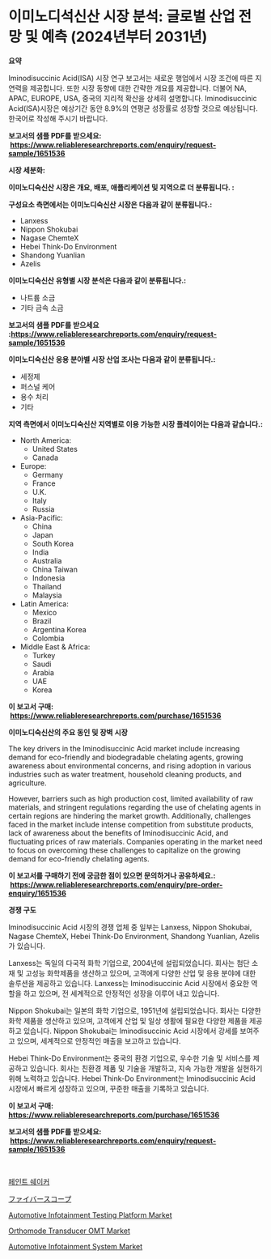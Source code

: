 <p><h1>이미노디석신산 시장 분석: 글로벌 산업 전망 및 예측 (2024년부터 2031년)</h1></p><p><strong>요약</strong></p>
<p><p>Iminodisuccinic Acid(ISA) 시장 연구 보고서는 새로운 행업에서 시장 조건에 따른 지연력을 제공합니다. 또한 시장 동향에 대한 간략한 개요를 제공합니다. 더불어 NA, APAC, EUROPE, USA, 중국의 지리적 확산을 상세히 설명합니다. Iminodisuccinic Acid(ISA)시장은 예상기간 동안 8.9%의 연평균 성장률로 성장할 것으로 예상됩니다. 한국어로 작성해 주시기 바랍니다.</p></p>
<p><strong>보고서의 샘플 PDF를 받으세요: &nbsp;<a href="https://www.reliableresearchreports.com/enquiry/request-sample/1651536">https://www.reliableresearchreports.com/enquiry/request-sample/1651536</a></strong></p>
<p><strong>시장 세분화:</strong></p>
<p><strong> 이미노디숙신산 시장은 개요, 배포, 애플리케이션 및 지역으로 더 분류됩니다. :</strong></p>
<p><strong>구성요소 측면에서는 이미노디숙신산 시장은 다음과 같이 분류됩니다.:</strong></p>
<p><ul><li>Lanxess</li><li>Nippon Shokubai</li><li>Nagase ChemteX</li><li>Hebei Think-Do Environment</li><li>Shandong Yuanlian</li><li>Azelis</li></ul></p>
<p><strong> 이미노디숙신산 유형별 시장 분석은 다음과 같이 분류됩니다.:</strong></p>
<p><ul><li>나트륨 소금</li><li>기타 금속 소금</li></ul></p>
<p><strong>보고서의 샘플 PDF를 받으세요 :<a href="https://www.reliableresearchreports.com/enquiry/request-sample/1651536">https://www.reliableresearchreports.com/enquiry/request-sample/1651536</a></strong></p>
<p><strong> 이미노디숙신산 응용 분야별 시장 산업 조사는 다음과 같이 분류됩니다.:</strong></p>
<p><ul><li>세정제</li><li>퍼스널 케어</li><li>용수 처리</li><li>기타</li></ul></p>
<p><strong>지역 측면에서 이미노디숙신산 지역별로 이용 가능한 시장 플레이어는 다음과 같습니다.:</strong></p>
<p><ul>
    <li>
        North America:
        <ul>
            <li>United States</li>
            <li>Canada</li>
        </ul>
    </li>
    <li>
        Europe:
        <ul>
            <li>Germany</li>
            <li>France</li>
            <li>U.K.</li>
            <li>Italy</li>
            <li>Russia</li>
        </ul>
    </li>
    <li>
        Asia-Pacific:
        <ul>
            <li>China</li>
            <li>Japan</li>
            <li>South Korea</li>
            <li>India</li>
            <li>Australia</li>
            <li>China Taiwan</li>
            <li>Indonesia</li>
            <li>Thailand</li>
            <li>Malaysia</li>
        </ul>
    </li>
    <li>
        Latin America:
        <ul>
            <li>Mexico</li>
            <li>Brazil</li>
            <li>Argentina Korea</li>
            <li>Colombia</li>
        </ul>
    </li>
    <li>
        Middle East & Africa:
        <ul>
            <li>Turkey</li>
            <li>Saudi</li>
            <li>Arabia</li>
            <li>UAE</li>
            <li>Korea</li>
        </ul>
    </li>
    </ul></p>
<p><strong>이 보고서 구매: &nbsp;<a href="https://www.reliableresearchreports.com/purchase/1651536">https://www.reliableresearchreports.com/purchase/1651536</a></strong></p>
<p><strong>이미노디숙신산의 주요 동인 및 장벽 시장</strong></p>
<p><p>The key drivers in the Iminodisuccinic Acid market include increasing demand for eco-friendly and biodegradable chelating agents, growing awareness about environmental concerns, and rising adoption in various industries such as water treatment, household cleaning products, and agriculture.</p><p>However, barriers such as high production cost, limited availability of raw materials, and stringent regulations regarding the use of chelating agents in certain regions are hindering the market growth. Additionally, challenges faced in the market include intense competition from substitute products, lack of awareness about the benefits of Iminodisuccinic Acid, and fluctuating prices of raw materials. Companies operating in the market need to focus on overcoming these challenges to capitalize on the growing demand for eco-friendly chelating agents.</p></p>
<p><strong>이 보고서를 구매하기 전에 궁금한 점이 있으면 문의하거나 공유하세요.: &nbsp;<a href="https://www.reliableresearchreports.com/enquiry/pre-order-enquiry/1651536">https://www.reliableresearchreports.com/enquiry/pre-order-enquiry/1651536</a></strong></p>
<p><strong>경쟁 구도</strong></p>
<p><p>Iminodisuccinic Acid 시장의 경쟁 업체 중 일부는 Lanxess, Nippon Shokubai, Nagase ChemteX, Hebei Think-Do Environment, Shandong Yuanlian, Azelis가 있습니다. </p><p>Lanxess는 독일의 다국적 화학 기업으로, 2004년에 설립되었습니다. 회사는 첨단 소재 및 고성능 화학제품을 생산하고 있으며, 고객에게 다양한 산업 및 응용 분야에 대한 솔루션을 제공하고 있습니다. Lanxess는 Iminodisuccinic Acid 시장에서 중요한 역할을 하고 있으며, 전 세계적으로 안정적인 성장을 이루어 내고 있습니다.</p><p>Nippon Shokubai는 일본의 화학 기업으로, 1951년에 설립되었습니다. 회사는 다양한 화학 제품을 생산하고 있으며, 고객에게 산업 및 일상 생활에 필요한 다양한 제품을 제공하고 있습니다. Nippon Shokubai는 Iminodisuccinic Acid 시장에서 강세를 보여주고 있으며, 세계적으로 안정적인 매출을 보고하고 있습니다.</p><p>Hebei Think-Do Environment는 중국의 환경 기업으로, 우수한 기술 및 서비스를 제공하고 있습니다. 회사는 친환경 제품 및 기술을 개발하고, 지속 가능한 개발을 실현하기 위해 노력하고 있습니다. Hebei Think-Do Environment는 Iminodisuccinic Acid 시장에서 빠르게 성장하고 있으며, 꾸준한 매출을 기록하고 있습니다.</p></p>
<p><strong>이 보고서 구매: &nbsp; <a href="https://www.reliableresearchreports.com/purchase/1651536">https://www.reliableresearchreports.com/purchase/1651536</a></strong></p>
<p><strong>보고서의 샘플 PDF를 받으세요: &nbsp;<a href="https://www.reliableresearchreports.com/enquiry/request-sample/1651536">https://www.reliableresearchreports.com/enquiry/request-sample/1651536</a></strong><strong></strong></p>
<p>&nbsp;</p>
<p><p><a href="https://github.com/vs019sa3m8x/Market-Research-Report-List-1/blob/main/186570910436.md">페인트 쉐이커</a></p><p><a href="https://github.com/DonaldShaw1965/Market-Research-Report-List-1/blob/main/680308211419.md">ファイバースコープ</a></p><p><a href="https://issuu.com/reportprime-2/docs/automotive-infotainment-testing-platform-market-si">Automotive Infotainment Testing Platform Market</a></p><p><a href="https://github.com/mauripalmi/Market-Research-Report-List-2/blob/main/orthomode-transducer-omt-market.md">Orthomode Transducer OMT Market</a></p><p><a href="https://issuu.com/reportprime-2/docs/automotive-infotainment-system-market-size-2030.pp">Automotive Infotainment System Market</a></p></p>